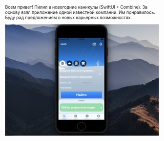 Всем привет! 
Пилил в новогодние каникулы (SwiftUI + Combine). За основу  взял приложение одной известной компании. Им понравилось. Буду рад предложениям о новых карьерных возможностях. 


![Screenshot](Снимок%20экрана%202023-01-30%20в%2014.41.00.png)
